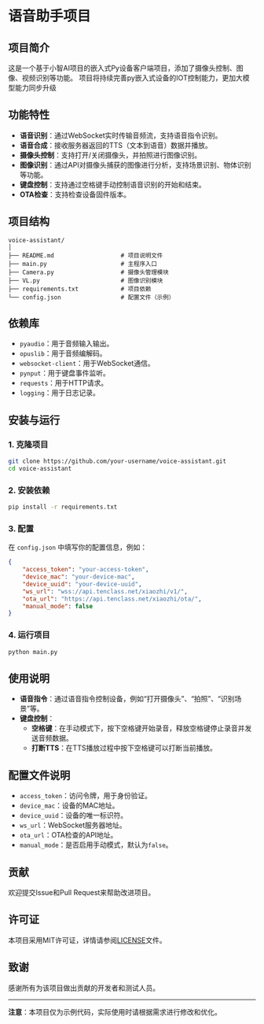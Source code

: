 # 语音助手项目

## 项目简介

这是一个基于小智AI项目的嵌入式Py设备客户端项目，添加了摄像头控制、图像、视频识别等功能。
项目将持续完善py嵌入式设备的IOT控制能力，更加大模型能力同步升级

## 功能特性

- **语音识别**：通过WebSocket实时传输音频流，支持语音指令识别。
- **语音合成**：接收服务器返回的TTS（文本到语音）数据并播放。
- **摄像头控制**：支持打开/关闭摄像头，并拍照进行图像识别。
- **图像识别**：通过API对摄像头捕获的图像进行分析，支持场景识别、物体识别等功能。
- **键盘控制**：支持通过空格键手动控制语音识别的开始和结束。
- **OTA检查**：支持检查设备固件版本。

## 项目结构

```
voice-assistant/
│
├── README.md                   # 项目说明文件
├── main.py                     # 主程序入口
├── Camera.py                   # 摄像头管理模块
├── VL.py                       # 图像识别模块
├── requirements.txt            # 项目依赖
└── config.json                 # 配置文件（示例）
```

## 依赖库

- `pyaudio`：用于音频输入输出。
- `opuslib`：用于音频编解码。
- `websocket-client`：用于WebSocket通信。
- `pynput`：用于键盘事件监听。
- `requests`：用于HTTP请求。
- `logging`：用于日志记录。

## 安装与运行

### 1. 克隆项目

```bash
git clone https://github.com/your-username/voice-assistant.git
cd voice-assistant
```

### 2. 安装依赖

```bash
pip install -r requirements.txt
```

### 3. 配置

在 `config.json` 中填写你的配置信息，例如：

```json
{
    "access_token": "your-access-token",
    "device_mac": "your-device-mac",
    "device_uuid": "your-device-uuid",
    "ws_url": "wss://api.tenclass.net/xiaozhi/v1/",
    "ota_url": "https://api.tenclass.net/xiaozhi/ota/",
    "manual_mode": false
}
```

### 4. 运行项目

```bash
python main.py
```

## 使用说明

- **语音指令**：通过语音指令控制设备，例如“打开摄像头”、“拍照”、“识别场景”等。
- **键盘控制**：
  - **空格键**：在手动模式下，按下空格键开始录音，释放空格键停止录音并发送音频数据。
  - **打断TTS**：在TTS播放过程中按下空格键可以打断当前播放。

## 配置文件说明

- `access_token`：访问令牌，用于身份验证。
- `device_mac`：设备的MAC地址。
- `device_uuid`：设备的唯一标识符。
- `ws_url`：WebSocket服务器地址。
- `ota_url`：OTA检查的API地址。
- `manual_mode`：是否启用手动模式，默认为`false`。

## 贡献

欢迎提交Issue和Pull Request来帮助改进项目。

## 许可证

本项目采用MIT许可证，详情请参阅[LICENSE](LICENSE)文件。

## 致谢

感谢所有为该项目做出贡献的开发者和测试人员。

---

**注意**：本项目仅为示例代码，实际使用时请根据需求进行修改和优化。
